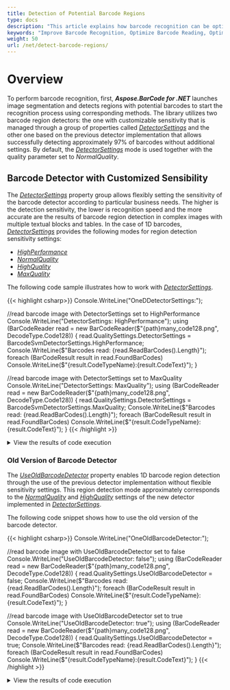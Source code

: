 ```yaml
---
title: Detection of Potential Barcode Regions
type: docs
description: "This article explains how barcode recognition can be optimized in terms of accuracy and speed using different automatic presets and setting various options"
keywords: "Improve Barcode Recognition, Optimize Barcode Reading, Optimized Scan for Barcode Recognition, Speed Up Barcode Reading, Image Processing for Barcode, Read Many Barcodes from One Image, Aspose.BarCode, Read Barcode C#"
weight: 50
url: /net/detect-barcode-regions/
---
```


# **Overview**

To perform barcode recognition, first, ***Aspose.BarCode for .NET*** launches image segmentation and detects regions with potential barcodes to start the recognition process using corresponding methods. The library utilizes two barcode region detectors: the one with customizable sensitivity that is managed through a group of properties called [*DetectorSettings*](https://reference.aspose.com/barcode/net/aspose.barcode.barcoderecognition/qualitysettings/properties/detectorsettings) and the other one based on the previous detector implementation that allows successfully detecting approximately 97% of barcodes without additional settings. By default, the [*DetectorSettings*](https://reference.aspose.com/barcode/net/aspose.barcode.barcoderecognition/qualitysettings/properties/detectorsettings) mode is used together with the quality parameter set to *NormalQuality*.

## **Barcode Detector with Customized Sensibility**
The [*DetectorSettings*](https://reference.aspose.com/barcode/net/aspose.barcode.barcoderecognition/qualitysettings/properties/detectorsettings) property group allows flexibly setting the sensitivity of the barcode detector according to particular business needs. The higher is the detection sensitivity, the lower is recognition speed and the more accurate are the results of barcode region detection in complex images with multiple textual blocks and tables. In the case of 1D barcodes, [*DetectorSettings*](https://reference.aspose.com/barcode/net/aspose.barcode.barcoderecognition/qualitysettings/properties/detectorsettings) provides the following modes for region detection sensitivity settings:
-	[*HighPerformance*](https://reference.aspose.com/barcode/net/aspose.barcode.barcoderecognition/barcodesvmdetectorsettings/properties/highperformance)
-	[*NormalQuality*](https://reference.aspose.com/barcode/net/aspose.barcode.barcoderecognition/barcodesvmdetectorsettings/properties/normalquality)  
-	[*HighQuality*](https://reference.aspose.com/barcode/net/aspose.barcode.barcoderecognition/barcodesvmdetectorsettings/properties/highquality) 
-	[*MaxQuality*](https://reference.aspose.com/barcode/net/aspose.barcode.barcoderecognition/barcodesvmdetectorsettings/properties/maxquality)  
  
The following code sample illustrates how to work with [*DetectorSettings*](https://reference.aspose.com/barcode/net/aspose.barcode.barcoderecognition/qualitysettings/properties/detectorsettings).
    
{{< highlight csharp>}}
Console.WriteLine("OneDDetectorSettings:");

//read barcode image with DetectorSettings set to HighPerformance
Console.WriteLine("DetectorSettings: HighPerformance");
using (BarCodeReader read = new BarCodeReader($"{path}many_code128.png", DecodeType.Code128))
{
    read.QualitySettings.DetectorSettings = BarcodeSvmDetectorSettings.HighPerformance;
    Console.WriteLine($"Barcodes read: {read.ReadBarCodes().Length}");
    foreach (BarCodeResult result in read.FoundBarCodes)
        Console.WriteLine($"{result.CodeTypeName}:{result.CodeText}");
}

//read barcode image with DetectorSettings set to MaxQuality
Console.WriteLine("DetectorSettings: MaxQuality");
using (BarCodeReader read = new BarCodeReader($"{path}many_code128.png", DecodeType.Code128))
{
    read.QualitySettings.DetectorSettings = BarcodeSvmDetectorSettings.MaxQuality;
    Console.WriteLine($"Barcodes read: {read.ReadBarCodes().Length}");
    foreach (BarCodeResult result in read.FoundBarCodes)
        Console.WriteLine($"{result.CodeTypeName}:{result.CodeText}");
}
{{< /highlight >}}

<details>  
<summary>View the results of code execution</summary>
  
OneDDetectorSettings:  
- DetectorSettings: **HighPerformance**  
Barcodes read: 2  
Code128:Aspose Code 03  
Code128:Aspose Code 04  
- DetectorSettings: **MaxQuality**  
Barcodes read: 5  
Code128:Aspose Diag 01  
Code128:Aspose Code 02  
Code128:Aspose Code 03  
Code128:Aspose Code 01  
Code128:Aspose Code 04  
  
</details>

### **Old Version of Barcode Detector**
The [*UseOldBarcodeDetector*](https://reference.aspose.com/barcode/net/aspose.barcode.barcoderecognition/qualitysettings/properties/useoldbarcodedetector) property enables 1D barcode region detection through the use of the previous detector implementation without flexible sensitivity settings. This region detection mode approximately corresponds to the [*NormalQuality*](https://reference.aspose.com/barcode/net/aspose.barcode.barcoderecognition/barcodesvmdetectorsettings/properties/normalquality) and [*HighQuality*](https://reference.aspose.com/barcode/net/aspose.barcode.barcoderecognition/barcodesvmdetectorsettings/properties/highquality) settings of the new detector implemented in [*DetectorSettings*](https://reference.aspose.com/barcode/net/aspose.barcode.barcoderecognition/qualitysettings/properties/detectorsettings).  
  
The following code snippet shows how to use the old version of the barcode detector. 

{{< highlight csharp>}}
Console.WriteLine("OneOldBarcodeDetector:");

//read barcode image with UseOldBarcodeDetector set to false
Console.WriteLine("UseOldBarcodeDetector: false");
using (BarCodeReader read = new BarCodeReader($"{path}many_code128.png", DecodeType.Code128))
{
    read.QualitySettings.UseOldBarcodeDetector = false;
    Console.WriteLine($"Barcodes read: {read.ReadBarCodes().Length}");
    foreach (BarCodeResult result in read.FoundBarCodes)
        Console.WriteLine($"{result.CodeTypeName}:{result.CodeText}");
}

//read barcode image with UseOldBarcodeDetector set to true
Console.WriteLine("UseOldBarcodeDetector: true");
using (BarCodeReader read = new BarCodeReader($"{path}many_code128.png", DecodeType.Code128))
{
    read.QualitySettings.UseOldBarcodeDetector = true;
    Console.WriteLine($"Barcodes read: {read.ReadBarCodes().Length}");
    foreach (BarCodeResult result in read.FoundBarCodes)
        Console.WriteLine($"{result.CodeTypeName}:{result.CodeText}");
}
{{< /highlight >}}

<details>  
<summary>View the results of code execution</summary>
  
OneOldBarcodeDetector:  
- UseOldBarcodeDetector: false  
Barcodes read: 2  
Code128:Aspose Code 03  
Code128:Aspose Code 04  
- UseOldBarcodeDetector: true  
Barcodes read: 2  
Code128:Aspose Diag 01  
Code128:Aspose Code 02  
Code128:Aspose Code 03  
Code128:Aspose Code 04  
  
</details>

